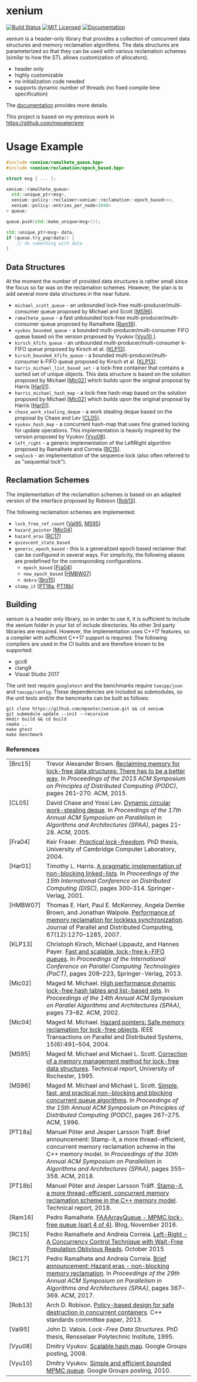 # xenium

[![Build Status](https://dev.azure.com/mpoeter/xenium/_apis/build/status/mpoeter.xenium?branchName=master)](https://dev.azure.com/mpoeter/xenium/_build?definitionId=1&branchName=master)
[![MIT Licensed](https://img.shields.io/badge/license-MIT-blue.svg)](https://opensource.org/licenses/MIT)
[![Documentation](https://img.shields.io/badge/docs-doxygen-purple.svg)](https://mpoeter.github.io/xenium)

xenium is a header-only library that provides a collection of concurrent data structures
and memory reclamation algorithms. The data structures are parameterized so that they can
be used with various reclamation schemes (similar to how the STL allows customization of
allocators).

 * header only
 * highly customizable
 * no initialization code needed
 * supports dynamic number of threads (no fixed compile time specification)

The [documentation](https://mpoeter.github.io/xenium) provides more details.

This project is based on my previous work in https://github.com/mpoeter/emr

# Usage Example

```cpp
#include <xenium/ramalhete_queue.hpp>
#include <xenium/reclamation/epoch_based.hpp>

struct msg { ... };

xenium::ramalhete_queue<
  std::unique_ptr<msg>,
  xenium::policy::reclaimer<xenium::reclamation::epoch_based<>>,
  xenium::policy::entries_per_node<2048>
> queue;

queue.push(std::make_unique<msg>());

std::unique_ptr<msg> data;
if (queue.try_pop(data)) {
    // do something with data
}
```

## Data Structures
At the moment the number of provided data structures is rather small since the focus so far
was on the reclamation schemes. However, the plan is to add several more data structures in
the near future.

* `michael_scott_queue` - an unbounded lock-free multi-producer/multi-consumer queue proposed by
Michael and Scott \[[MS96](#ref-michael-1996)\].
* `ramalhete_queue` - a fast unbounded lock-free multi-producer/multi-consumer queue proposed by
Ramalhete \[[Ram16](#ref-ramalhete-2016)\].
* `vyukov_bounded_queue` - a bounded multi-producer/multi-consumer FIFO queue based on the version proposed by Vyukov \[[Vyu10 ](#ref-vyukov-2010)\].
* `kirsch_kfifo_queue` - an unbounded multi-producer/multi-consumer k-FIFO queue proposed by Kirsch et al. \[[KLP13](#ref-kirsch-2013)\].
* `kirsch_bounded_kfifo_queue` - a bounded multi-producer/multi-consumer k-FIFO queue proposed by Kirsch et al. \[[KLP13](#ref-kirsch-2013)\].
* `harris_michael_list_based_set` - a lock-free container that contains a sorted set of unique objects.
This data structure is based on the solution proposed by Michael \[[Mic02](#ref-michael-2002)\] which builds
upon the original proposal by Harris \[[Har01](#ref-harris-2001)\].
* `harris_michael_hash_map` - a lock-free hash-map based on the solution proposed by Michael
\[[Mic02](#ref-michael-2002)\] which builds upon the original proposal by Harris \[[Har01](#ref-harris-2001)\].
* `chase_work_stealing_deque` - a work stealing deque based on the proposal by
Chase and Lev \[[CL05](#ref-chase-2005)\].
* `vyukov_hash_map` - a concurrent hash-map that uses fine grained locking for update operations.
This implementation is heavily inspired by the version proposed by Vyukov \[[Vyu08](#ref-vyukov-2008)\].
* `left_right` - a generic implementation of the LeftRight algorithm proposed by Ramalhete and Correia
\[[RC15](#ref-ramalhete-2015)\].
* `seqlock` - an implementation of the sequence lock (also often referred to as "sequential lock").

## Reclamation Schemes

The implementation of the reclamation schemes is based on an adapted version of the interface
proposed by Robison \[[Rob13](#ref-robison-2013)\].

The following reclamation schemes are implemented:
* `lock_free_ref_count` \[[Val95](#ref-valois-1995), [MS95](#ref-michael-1995)\]
* `hazard_pointer` \[[Mic04](#ref-michael-2004)\]
* `hazard_eras` \[[RC17](#ref-ramalhete-2017)\]
* `quiescent_state_based`
* `generic_epoch_based` - this is a generalized epoch based reclaimer that can be configured in several
ways. For simplicity, the following aliases are predefined for the corresponding configurations.
  * `epoch_based` \[[Fra04](#ref-fraser-2004)\]
  * `new_epoch_based` \[[HMBW07](#ref-hart-2007)\]
  * `debra` \[[Bro15](#ref-brown-2015)\]
* `stamp_it` \[[PT18a](#ref-pöter-2018), [PT18b](#ref-pöter-2018-tr)\]

## Building

xenium is a header only library, so in order to use it, it is sufficient to include the xenium folder
in your list of include directories. No other 3rd party libraries are required. However, the implementation
uses C++17 features, so a compiler with sufficient C++17 support is required. The following compilers are
used in the CI builds and are therefore known to be supported:
  * gcc8
  * clang9
  * Visual Studio 2017

The unit test require `googletest` and the benchmarks require `taocpp/json` and `taocpp/config`. These
dependencies are included as submodules, so the unit tests and/or the bencmarks can be built as follows:
```
git clone https://github.com/mpoeter/xenium.git && cd xenium
git submodule update --init --recursive
mkdir build && cd build
cmake ..
make gtest
make benchmark
```


### References

<table style="border:0px">
<tr>
    <td valign="top"><a name="ref-brown-2015"></a>[Bro15]</td>
    <td>Trevor Alexander Brown.
    <a href=http://www.cs.utoronto.ca/~tabrown/debra/paper.podc15.pdf>
    Reclaiming memory for lock-free data structures: There has to be a better way</a>.
    In <i>Proceedings of the 2015 ACM Symposium on Principles of Distributed Computing (PODC)</i>,
    pages 261–270. ACM, 2015.</td>
</tr>
<tr>
    <td valign="top"><a name="ref-chase-2005"></a>[CL05]</td>
    <td>David Chase and Yossi Lev.
    <a href=https://www.dre.vanderbilt.edu/~schmidt/PDF/work-stealing-dequeue.pdf>
    Dynamic circular work-stealing deque</a>.
    In <i>Proceedings of the 17th Annual ACM Symposium on Parallelism in Algorithms and Architectures (SPAA)</i>,
    pages 21–28. ACM, 2005.</td>
</tr>
<tr>
    <td valign="top"><a name="ref-fraser-2004"></a>[Fra04]</td>
    <td>Keir Fraser.
    <a href=https://www.cl.cam.ac.uk/techreports/UCAM-CL-TR-579.pdf>
    <i>Practical lock-freedom</i></a>.
    PhD thesis, University of Cambridge Computer Laboratory, 2004.</td>
</tr>
<tr>
    <td valign="top"><a name="ref-harris-2001"></a>[Har01]</td>
    <td>Timothy L. Harris.
    <a href=https://www.cl.cam.ac.uk/research/srg/netos/papers/2001-caslists.pdf>
    A pragmatic implementation of non-blocking linked-lists</a>.
    In <i>Proceedings of the 15th International Conference on Distributed Computing (DISC)</i>,
    pages 300–314. Springer-Verlag, 2001.</td>
</tr>
<tr>
    <td valign="top"><a name="ref-hart-2007"></a>[HMBW07]</td>
    <td>Thomas E. Hart, Paul E. McKenney, Angela Demke Brown, and Jonathan Walpole.
    <a href=http://csng.cs.toronto.edu/publication_files/0000/0159/jpdc07.pdf>
    Performance of memory reclamation for lockless synchronization</a>.
    Journal of Parallel and Distributed Computing, 67(12):1270–1285, 2007.</td>
</tr>
<tr>
    <td valign="top"><a name="ref-kirsch-2013"></a>[KLP13]</td>
    <td>Christoph Kirsch, Michael Lippautz, and Hannes Payer.
    <a href="http://www.cs.uni-salzburg.at/~ck/content/publications/conferences/PaCT13-FastScalableQueues.pdf">
    Fast and scalable, lock-free k-FIFO queues</a>.
    In <i>Proceedings of the International Conference on Parallel Computing Technologies (PaCT)</i>, pages 208–223, Springer-Verlag, 2013.
</tr>
<tr>
    <td valign="top"><a name="ref-michael-2002"></a>[Mic02]</td>
    <td>Maged M. Michael.
    <a href=https://www.liblfds.org/downloads/white%20papers/%5BHash%5D%20-%20%5BMichael%5D%20-%20High%20Performance%20Dynamic%20Lock-Free%20Hash%20Tables%20and%20List-Based%20Sets.pdf>
    High performance dynamic lock-free hash tables and list-based sets</a>.
    In <i>Proceedings of the 14th Annual ACM Symposium on Parallel Algorithms and Architectures
    (SPAA)</i>, pages 73–82. ACM, 2002.</td>
</tr>
<tr>
    <td valign="top"><a name="ref-michael-2004"></a>[Mic04]</td>
    <td>Maged M. Michael.
    <a href=http://www.cs.otago.ac.nz/cosc440/readings/hazard-pointers.pdf>
    Hazard pointers: Safe memory reclamation for lock-free objects</a>.
    IEEE Transactions on Parallel and Distributed Systems, 15(6):491–504, 2004.</td>
</tr>
<tr>
    <td valign="top"><a name="ref-michael-1995"></a>[MS95]</td>
    <td>Maged M. Michael and Michael L. Scott.
    <a href=https://pdfs.semanticscholar.org/cec0/ad7b0fc2d4d6ba45c6212d36217df1ff2bf2.pdf>
    Correction of a memory management method for lock-free data structures</a>.
    Technical report, University of Rochester, 1995.</td>
</tr>
<tr>
    <td valign="top"><a name="ref-michael-1996"></a>[MS96]</td>
    <td>Maged M. Michael and Michael L. Scott.
    <a href=http://www.cs.rochester.edu/~scott/papers/1996_PODC_queues.pdf>
    Simple, fast, and practical non-blocking and blocking concurrent queue algorithms</a>.
    In <i>Proceedings of the 15th Annual ACM Symposium on Principles of Distributed Computing (PODC)</i>,
    pages 267–275. ACM, 1996.</td>
</tr>
<tr>
    <td valign="top"><a name="ref-pöter-2018"></a>[PT18a]</td>
    <td>Manuel Pöter and Jesper Larsson Träff.
    Brief announcement: Stamp-it, a more thread-efficient, concurrent memory reclamation scheme in the C++ memory model.
    In <i>Proceedings of the 30th Annual ACM Symposium on Parallelism in Algorithms and Architectures (SPAA)</i>,
    pages 355–358. ACM, 2018.</td>
</tr>
<tr>
    <td valign="top"><a name="ref-pöter-2018-tr"></a>[PT18b]</td>
    <td>Manuel Pöter and Jesper Larsson Träff.
    <a href=https://arxiv.org/pdf/1805.08639.pdf>
    Stamp-it, a more thread-efficient, concurrent memory reclamation scheme in the C++ memory model</a>.
    Technical report, 2018.</td>
</tr>
<tr>
    <td valign="top"><a name="ref-ramalhete-2016"></a>[Ram16]</td>
    <td>Pedro Ramalhete.
    <a href=http://concurrencyfreaks.blogspot.com/2016/11/faaarrayqueue-mpmc-lock-free-queue-part.html>
    FAAArrayQueue - MPMC lock-free queue (part 4 of 4)</a>.
    Blog, November 2016.</td>
</tr>
<tr>
    <td valign="top"><a name="ref-ramalhete-2015"></a>[RC15]</td>
    <td>Pedro Ramalhete and Andreia Correia.
    <a href=https://github.com/pramalhe/ConcurrencyFreaks/blob/master/papers/left-right-2014.pdf>
    Left-Right - A Concurrency Control Technique with Wait-Free Population Oblivious Reads</a>.
    October 2015</td>
</tr>
<tr>
    <td valign="top"><a name="ref-ramalhete-2017"></a>[RC17]</td>
    <td>Pedro Ramalhete and Andreia Correia.
    <a href=https://github.com/pramalhe/ConcurrencyFreaks/blob/master/papers/hazarderas-2017.pdf>
    Brief announcement: Hazard eras - non-blocking memory reclamation</a>.
    In <i>Proceedings of the 29th Annual ACM Symposium on Parallelism in Algorithms and Architectures (SPAA)</i>,
    pages 367–369. ACM, 2017.</td>
</tr>
<tr>
    <td valign="top"><a name="ref-robison-2013"></a>[Rob13]</td>
    <td>Arch D. Robison.
    <a href=http://www.open-std.org/jtc1/sc22/wg21/docs/papers/2013/n3712.pdf>
    Policy-based design for safe destruction in concurrent containers</a>.
    C++ standards committee paper, 2013.</td>
</tr>
<tr>
    <td valign="top"><a name="ref-valois-1995"></a>[Val95]</td>
    <td>John D. Valois. <i>Lock-Free Data Structures</i>.
    PhD thesis, Rensselaer Polytechnic Institute, 1995.</td>
</tr>
<tr>
    <td valign="top"><a name="ref-vyukov-2008"></a>[Vyu08]</td>
    <td>Dmitry Vyukov.
    <a href=https://groups.google.com/forum/#!topic/lock-free/qCYGGkrwbcA>
    Scalable hash map</a>. Google Groups posting, 2008.</td>
</tr>
<tr>
    <td valign="top"><a name="ref-vyukov-2010"></a>[Vyu10]</td>
    <td>Dmitry Vyukov.
    <a href=https://groups.google.com/forum/#!topic/lock-free/-bqYlfbQmH0>
    Simple and efficient bounded MPMC queue</a>. Google Groups posting, 2010.</td>
</tr>
</table>

